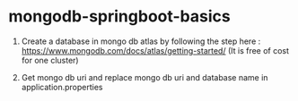 # mongodb-springboot-basics
1. Create a database in mongo db atlas by following the step here : https://www.mongodb.com/docs/atlas/getting-started/ (It is free of cost for one cluster)

2. Get mongo db uri and replace mongo db uri and database name in application.properties
